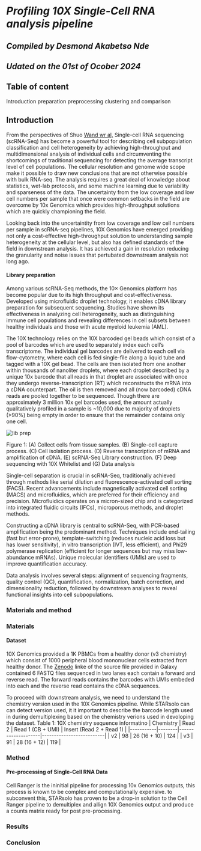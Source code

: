 # *Profiling 10X Single-Cell RNA analysis pipeline*

## *Compiled by Desmond Akabetso Nde*

## *Udated on the 01st of Ocober 2024*

## Table of content

 Introduction
 preparation
 preprocessing
 clustering and comparison


## Introduction

From the perspectives of Shuo [Wand wr al,](https://www.ncbi.nlm.nih.gov/pmc/articles/PMC9918030/) Single-cell RNA sequencing (scRNA-Seq) has become a powerful tool for describing cell subpopulation classification and cell heterogeneity by achieving high-throughput and multidimensional analysis of individual cells and circumventing the shortcomings of traditional sequencing for detecting the average transcript level of cell populations. The cellular resolution and genome wide scope make it possible to draw new conclusions that are not otherwise possible with bulk RNA-seq. The analysis requires a great deal of knowledge about statistics, wet-lab protocols, and some machine learning due to variability and sparseness of the data. The uncertainty from the low coverage and low cell numbers per sample that once were common setbacks in the field are overcome by 10x Genomics which provides high-throughput solutions which are quickly championing the field.

Looking back into the uncertaintity from low coverage and low cell numbers per sample in scRNA-seq pipelines, 10X Genomics have emerged providing not only a cost-effective high-throughput solution to understanding sample heterogeneity at the cellular level, but also has defined standards of the field in downstream analysis. It has achieved a gain in resolution reducing the granularity and noise issues that pertubated downstream analysis not long ago.

#### Library preparation

Among various scRNA-Seq methods, the 10× Genomics platform has become popular due to its high throughput and cost-effectiveness. Developed using microfluidic droplet technology, it enables cDNA library preparation for subsequent sequencing. Studies have shown its effectiveness in analyzing cell heterogeneity, such as distinguishing immune cell populations and revealing differences in cell subsets between healthy individuals and those with acute myeloid leukemia (AML).

The 10X technology relies on the 10X barcoded gel beads which consist of a pool of barcodes which are used to separately index each cell’s transcriptome. The individual gel barcodes are delivered to each cell via flow-cytometry, where each cell is fed single-file along a liquid tube and tagged with a 10X gel bead. The cells are then isolated from one another within thousands of nanoliter droplets, where each droplet described by a unique 10x barcode that all reads in that droplet are associated with once they undergo reverse-transcription (RT) which reconstructs the mRNA into a cDNA counterpart. The oil is then removed and all (now barcoded) cDNA reads are pooled together to be sequenced.
Though there are approximately 3 million 10x gel barcodes used, the amount actually qualitatively profiled in a sample is ~10,000 due to majority of droplets (>90%) being empty in order to ensure that the remainder contains only one cell.

![lib prep](data/lib_prep.png)

Figure 1: (A) Collect cells from tissue samples. (B) Single-cell capture process. (C) Cell isolation process. (D) Reverse transcription of mRNA and amplification of cDNA. (E) scRNA-Seq Library construction. (F) Deep sequencing with 10X Whitelist and (G) Data analysis

Single-cell separation is crucial in scRNA-Seq, traditionally achieved through methods like serial dilution and fluorescence-activated cell sorting (FACS). Recent advancements include magnetically activated cell sorting (MACS) and microfluidics, which are preferred for their efficiency and precision. Microfluidics operates on a micron-sized chip and is categorized into integrated fluidic circuits (IFCs), microporous methods, and droplet methods.

Constructing a cDNA library is central to scRNA-Seq, with PCR-based amplification being the predominant method. Techniques include end-tailing (fast but error-prone), template-switching (reduces nucleic acid loss but has lower sensitivity), in vitro transcription (IVT, less efficient), and Phi29 polymerase replication (efficient for longer sequences but may miss low-abundance mRNAs). Unique molecular identifiers (UMIs) are used to improve quantification accuracy.

Data analysis involves several steps: alignment of sequencing fragments, quality control (QC), quantification, normalization, batch correction, and dimensionality reduction, followed by downstream analyses to reveal functional insights into cell subpopulations.

### Materials and method

### Materials

#### Dataset

10X Genomics provided a 1K PBMCs from a healthy donor (v3 chemistry) which consist of 1000 peripheral blood mononuclear cells extracted from healthy donor. The [Zenodo](https://zenodo.org/records/3457880) linke of the source file provided in Galaxy contained 6 FASTQ files sequenced in two lanes each contain a forward and reverse read. The forward reads contains the barcodes with UMIs embeded into each and the reverse read contains the cDNA sequences.

To proceed with downstream analysis, we need to understand the chemistry version used in the 10X Genomics pipeline. While STARsolo can can detect version used, it it important to describe the barcode length used in during demultiplexing based on the chemistry verions used in devoloping the dataset.
Table 1: 10X chemistry sequence informatino
| Chemistry | Read 2 | Read 1 (CB + UMI)  | Insert (Read 2 + Read 1) |
|-----------|--------|--------------------|--------------------------|
| v2        | 98     | 26 (16 + 10)       | 124                      |
| v3        | 91     | 28 (16 + 12)       | 119                      |

### Method

#### Pre-processing of Single-Cell RNA Data

Cell Ranger is the ininitial pipeline for processing 10x Genomics outputs, this process is known to be complex and computationally expensive. to subconvent this, STARsolo has proven to be a drop-in solution to the Cell Ranger pipeline to demultiplex and allign 10X Genomics output and produce a counts matrix ready for post pre-processing.


### Results

### Conclusion